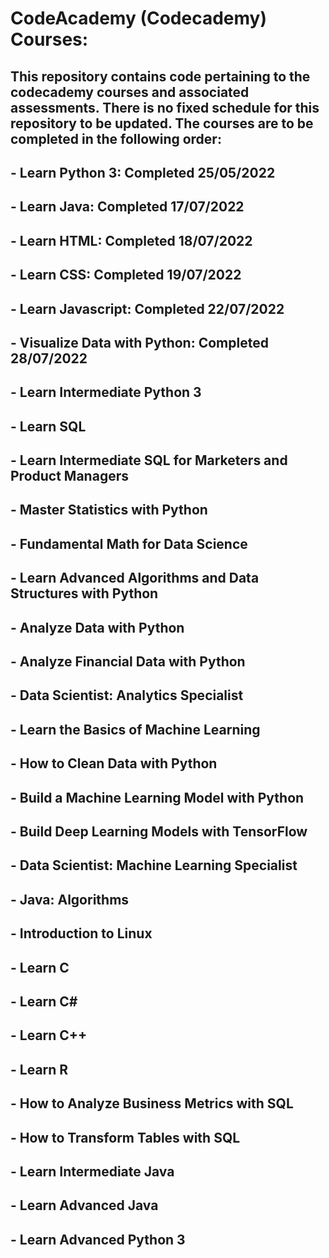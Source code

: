 # CodeAcademy (Codecademy) Courses:

## This repository contains code pertaining to the codecademy courses and associated assessments. There is no fixed schedule for this repository to be updated. The courses are to be completed in the following order:
## - Learn Python 3: Completed 25/05/2022
## - Learn Java: Completed 17/07/2022
## - Learn HTML: Completed 18/07/2022
## - Learn CSS: Completed 19/07/2022
## - Learn Javascript: Completed 22/07/2022
## - Visualize Data with Python: Completed 28/07/2022
## - Learn Intermediate Python 3
## - Learn SQL
## - Learn Intermediate SQL for Marketers and Product Managers
## - Master Statistics with Python
## - Fundamental Math for Data Science
## - Learn Advanced Algorithms and Data Structures with Python
## - Analyze Data with Python
## - Analyze Financial Data with Python
## - Data Scientist: Analytics Specialist
## - Learn the Basics of Machine Learning
## - How to Clean Data with Python
## - Build a Machine Learning Model with Python
## - Build Deep Learning Models with TensorFlow
## - Data Scientist: Machine Learning Specialist
## - Java: Algorithms
## - Introduction to Linux
## - Learn C
## - Learn C#
## - Learn C++
## - Learn R
## - How to Analyze Business Metrics with SQL
## - How to Transform Tables with SQL
## - Learn Intermediate Java
## - Learn Advanced Java
## - Learn Advanced Python 3